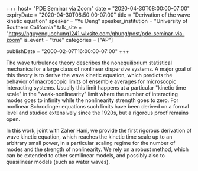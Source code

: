 +++
  host= "PDE Seminar via Zoom"
  date = "2020-04-30T08:00:00-07:00"
  expiryDate = "2020-04-30T08:50:00-07:00"
  title = "Derivation of the wave kinetic equation"
  speaker = "Yu Deng"
  speaker_institution = "University of Southern California"
  talk_site = "https://nguyenquochung1241.wixsite.com/qhung/post/pde-seminar-via-zoom"
  is_event = "true"
  categories = ["AP"]

  publishDate = "2000-02-07T16:00:00-07:00"
+++

The wave turbulence theory describes the nonequilibrium statistical mechanics for a large class of nonlinear dispersive systems. A major goal of this theory is to derive the wave kinetic equation, which predicts the behavior of macroscopic limits of ensemble averages for microscopic interacting systems. Usually this limit happens at a particular "kinetic time scale" in the "weak-nonlinearity" limit where the number of interacting modes goes to infinity while the nonlinearity strength goes to zero. For nonlinear Schrodinger equations such limits have been derived on a formal level and studied extensively since the 1920s, but a rigorous proof remains open.

In this work, joint with Zaher Hani, we provide the first rigorous derivation of wave kinetic equation, which reaches the kinetic time scale up to an arbitrary small power, in a particular scaling regime for the number of modes and the strength of nonlinearity. We rely on a robust method, which can be extended to other semilinear models, and possibly also to quasilinear models (such as water waves).